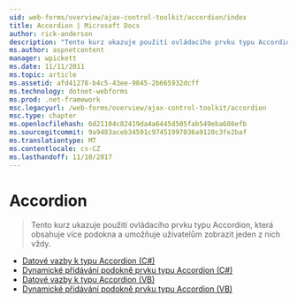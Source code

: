 ```yaml
---
uid: web-forms/overview/ajax-control-toolkit/accordion/index
title: Accordion | Microsoft Docs
author: rick-anderson
description: "Tento kurz ukazuje použití ovládacího prvku typu Accordion, která obsahuje více podokna a umožňuje uživatelům zobrazit jeden z nich vždy."
ms.author: aspnetcontent
manager: wpickett
ms.date: 11/11/2011
ms.topic: article
ms.assetid: afd41278-b4c5-43ee-9845-2b665932dcff
ms.technology: dotnet-webforms
ms.prod: .net-framework
msc.legacyurl: /web-forms/overview/ajax-control-toolkit/accordion
msc.type: chapter
ms.openlocfilehash: 6d21104c82419da4a6445d505fab549eba686efb
ms.sourcegitcommit: 9a9483aceb34591c97451997036a9120c3fe2baf
ms.translationtype: MT
ms.contentlocale: cs-CZ
ms.lasthandoff: 11/10/2017
---
```

<a name="accordion"></a>Accordion
====================
> Tento kurz ukazuje použití ovládacího prvku typu Accordion, která obsahuje více podokna a umožňuje uživatelům zobrazit jeden z nich vždy.


- [Datové vazby k typu Accordion (C#)](databinding-to-an-accordion-cs.md)
- [Dynamické přidávání podokně prvku typu Accordion (C#)](dynamically-adding-an-accordion-pane-cs.md)
- [Datové vazby k typu Accordion (VB)](databinding-to-an-accordion-vb.md)
- [Dynamické přidávání podokně prvku typu Accordion (VB)](dynamically-adding-an-accordion-pane-vb.md)
